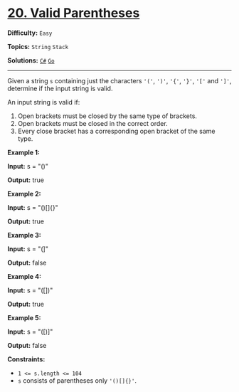 # [20. Valid Parentheses](https://leetcode.com/problems/valid-parentheses/)

**Difficulty:** `Easy`

**Topics:** `String` `Stack`

**Solutions:** [`C#`](../../src/csharp/challenges/Problems/ValidParentheses.cs) [`Go`](../../src/go/challenges/problems/valid_parentheses_test.go)

---

Given a string `s` containing just the characters `'('`, `')'`, `'{'`, `'}'`, `'['` and `']'`, determine if the input string is valid.

An input string is valid if:

1. Open brackets must be closed by the same type of brackets.
2. Open brackets must be closed in the correct order.
3. Every close bracket has a corresponding open bracket of the same type.

**Example 1:**

**Input:** s = "()"

**Output:** true

**Example 2:**

**Input:** s = "()[]{}"

**Output:** true

**Example 3:**

**Input:** s = "(]"

**Output:** false

**Example 4:**

**Input:** s = "([])"

**Output:** true

**Example 5:**

**Input:** s = "([)]"

**Output:** false

**Constraints:**

* `1 <= s.length <= 104`
* `s` consists of parentheses only `'()[]{}'`.